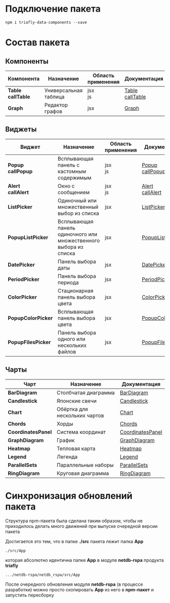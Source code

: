 # Подключение пакета

    npm i triafly-data-components --save

# Состав пакета
## Компоненты

| **Компонента**                  | Назначение            | Область<br/>применения | Документация                                                        |
|-----------------------------|------------------------|------------------------|--------------------------------------------------------------------|
| **Table**<br/>**callTable** | Универсальная таблица  | jsx<br/>js             | [Table<br/>callTable](src/App/components/Table/doc/TABLE.md#table) |
| **Graph**                   | Редактор графов        | jsx                    | [Graph](src/App/components/Graph/doc/GRAPH.md#graph)               |

## Виджеты

| **Виджет**                    | Назначение                                 | Область<br/>применения | Документация                                                        |
|-----------------------------|-------------------------------------------------------------------|------------------------|------------------------------------------------------------------------------------------------|
| **Popup**<br/>**callPopup** | Всплывающая панель с кастомным содержимым                         | jsx<br/>js                                                                 | [Popup<br/>callPopup](src/App/widgets/Popup/doc/POPUP.md#popup)                            |
| **Alert**<br/>**callAlert** | Окно с сообщением                                                 | jsx<br/>js                                                                 | [Alert<br/>callAlert](src/App/widgets/Alert/doc/ALERT.md#alert)                            |
| **ListPicker**              | Одиночный или множественный выбор из списка                       | jsx                                                                        | [ListPicker](src/App/widgets/ListPicker/doc/LISTPICKER.md#listpicker)                      |
| **PopupListPicker**         | Всплывающая панель одиночного или множественного выбора из списка | jsx                                                                        | [PopupListPicker](src/App/widgets/PopupListPicker/doc/POPUPLISTPICKER.md#popuplistpicker)  |
| **DatePicker**              | Панель выбора даты                                                | jsx                                                                        | [DatePicker](src/App/widgets/DatePicker/doc/DATEPICKER.md#datepicker)                     |
| **PeriodPicker**            | Панель выбора периода                                             | jsx                    | [PeriodPicker](src/App/widgets/PeriodPicker/doc/PERIODPICKER.md#periodpicker)                 |
| **ColorPicker**             | Стационарная панель выбора цвета                                  | jsx                    | [ColorPicker](src/App/widgets/ColorPicker/doc/COLORPICKER.md#colorpicker)                     |
| **PopupColorPicker**        | Всплывающая панель выбора цвета                                   | jsx                    | [PopupColorPicker](src/App/widgets/PopupColorPicker/doc/POPUPCOLORPICKER.md#popupcolorpicker) |
| **PopupFilesPicker**        | Панель выбора одного или нескольких файлов                        | jsx                    | [PopupFilesPicker](src/App/widgets/PopupFilesPicker/doc/POPUPFILESPICKER.md#popupfilespicker)  |

## Чарты

| **Чарт**             | Назначение                    | Документация                                                                |
|----------------------|-------------------------------|-----------------------------------------------------------------------------|
| **BarDiagram**       | Столбчатая диаграмма          | [BarDiagram](src/App/charts/BarDiagram/doc/BARDIAGRAM.md)                   |
| **Candlestick**      | Японские свечи                | [Candlestick](src/App/charts/Candlestick/doc/CANDLESTICK.md)                |
| **Chart**            | Обёртка для нескольких чартов | [Chart](src/App/charts/Chart/doc/CHART.md)                                  |
| **Chords**           | Хорды                         | [Chords](src/App/charts/Chords/doc/CHORDS.md)                               |
| **CoordinatesPanel** | Система координат             | [CoordinatesPanel](src/App/charts/CoordinatesPanel/doc/COORDINATESPANEL.md) |
| **GraphDiagram**     | График                        | [GraphDiagram](src/App/charts/GraphDiagram/doc/GRAPHDIAGRAM.md)             |
| **Heatmap**          | Тепловая карта                | [Heatmap](src/App/charts/Heatmap/doc/HEATMAP.md)                            |
| **Legend**           | Легенда                       | [Legend](src/App/charts/Legend/doc/LEGEND.md)                               |
| **ParallelSets**     | Параллельные наборы           | [ParallelSets](src/App/charts/ParallelSets/doc/PARALLELSETS.md)             |
| **RingDiagram**      | Круговая диаграмма            | [RingDiagram](src/App/charts/RingDiagram/doc/RINGDIAGRAM.md)                |



# Синхронизация обновлений пакета

Структура npm-пакета была сделана таким образом, чтобы
не приходилось делать много движений при выпуске очередной версии пакета

Достигается это тем, что в папке **./src** пакета лежит папка **App**

    ./src/App

которая
абсолютно идентична папке **App** в модуле **netdb-rspa** продукта **triafly**

    .../netdb-rspa/netdb_rspa/src/App

После очередного обновления модуля **netdb-rspa** (в процессе разработки)
можно просто скопировать **App** из него в **npm-пакет** и запустить пересборку



